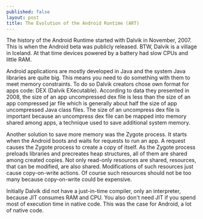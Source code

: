 ```yaml
---
published: false
layout: post
title: The Evolution of the Android Runtime (ART)
---
```

The history of the Android Runtime started with Dalvik in November, 2007. This is when the Android beta was publicly released. BTW, Dalvik is a village in Iceland. At that time devices powered by a battery had slow CPUs and little RAM. 

Android applications are mostly developed in Java and the system Java libraries are quite big. This means you need to do something with them to meet memory constraints. To do so Dalvik creators chose own format for apps code: DEX (Dalvik EXecutable). According to data they presented in 2008, the size of an app uncompressed dex file is less than the size of an app compressed jar file which is generally about half the size of app uncompressed Java class files. The size of an uncompress dex file is important because an uncompress dex file can be mapped into memory shared among apps, a technique used to save additional system memory.

Another solution to save more memory was the Zygote process. It starts when the Android boots and waits for requests to run an app. A request causes the Zygote process to create a copy of itself. As the Zygote process preloads libraries and precreates heap structures, all of them are shared among created copies. Not only read-only resources are shared, resources, that can be modified, are also shared. Modifications of such resources just cause copy-on-write actions. Of course such resources should not be too many because copy-on-write could be expensive.

Initially Dalvik did not have a just-in-time compiler, only an interpreter, because JIT consumes RAM and CPU. You also don't need JIT if you spend most of execution time in native code. This was the case for Android, a lot of native code.
